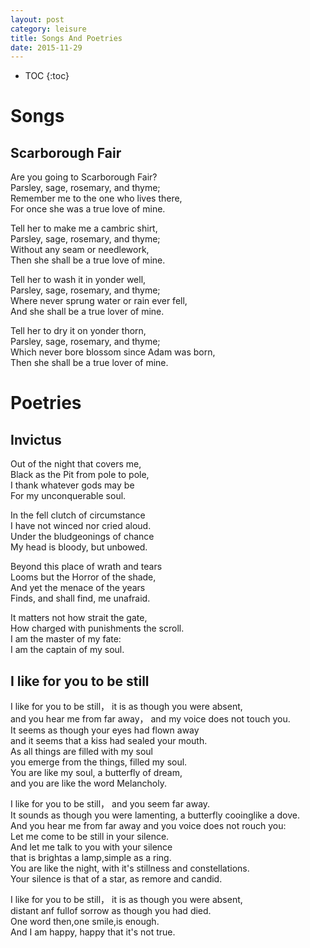```yaml
---
layout: post
category: leisure
title: Songs And Poetries
date: 2015-11-29
---
```


* TOC
{:toc}

# Songs

## Scarborough Fair

Are you going to Scarborough Fair?  <br />
Parsley, sage, rosemary, and thyme;  <br />
Remember me to the one who lives there,  <br />
For once she was a true love of mine.  <br />

Tell her to make me a cambric shirt,  <br />
Parsley, sage, rosemary, and thyme;  <br />
Without any seam or needlework,  <br />
Then she shall be a true love of mine.  <br />

Tell her to wash it in yonder well,  <br />
Parsley, sage, rosemary, and thyme;  <br />
Where never sprung water or rain ever fell,  <br />
And she shall be a true lover of mine.  <br />

Tell her to dry it on yonder thorn,  <br />
Parsley, sage, rosemary, and thyme;  <br />
Which never bore blossom since Adam was born,  <br />
Then she shall be a true lover of mine.  <br />

# Poetries

## Invictus

Out of the night that covers me,  <br />
Black as the Pit from pole to pole,  <br />
I thank whatever gods may be  <br />
For my unconquerable soul.  <br />

In the fell clutch of circumstance  <br />
I have not winced nor cried aloud.  <br />
Under the bludgeonings of chance  <br />
My head is bloody, but unbowed.  <br />

Beyond this place of wrath and tears  <br />
Looms but the Horror of the shade,  <br />
And yet the menace of the years  <br />
Finds, and shall find, me unafraid.  <br />

It matters not how strait the gate,  <br />
How charged with punishments the scroll.  <br />
I am the master of my fate:  <br />
I am the captain of my soul.   <br />

## I like for you to be still

I like for you to be still， it is as though you were absent,    <br />
and you hear me from far away， and my voice does not touch you.     <br />
It seems as though your eyes had flown away     <br />
and it seems that a kiss had sealed your mouth.    <br />
As all things are filled with my soul    <br />
you emerge from the things, filled my soul.    <br />
You are like my soul, a butterfly of dream,    <br />
and you are like the word Melancholy.    <br />

I like for you to be still， and you seem far away.    <br />
It sounds as though you were lamenting, a butterfly cooinglike a dove.    <br />
And you hear me from far away and you voice does not rouch you:    <br />
Let me come to be still in your silence.    <br />
And let me talk to you with your silence    <br />
that is brightas a lamp,simple as a ring.    <br />
You are like the night, with it\'s stillness and constellations.    <br />
Your silence is that of a star, as remore and candid.    <br />

I like for you to be still， it is as though you were absent,    <br />
distant anf fullof sorrow as though you had died.    <br />
One word then,one smile,is enough.    <br />
And I am happy, happy that it's not true.    <br />